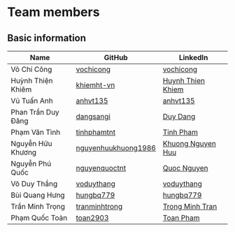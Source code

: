 # Team members

## Basic information

| Name               | GitHub                                                       | LinkedIn                       |
| ------------------ | --------------------------------------------                 | ------------------------------ |
| Võ Chí Công        | [vochicong](https://github.com/vochicong)                    | [vochicong](https://www.linkedin.com/in/vochicong/) |
| Huỳnh Thiện Khiêm  | [khiemht-vn](https://github.com/khiemht-vn)                  | [Huynh Thien Khiem](https://linkedin.com/in/khiemht-vn/) |
| Vũ Tuấn Anh        | [anhvt135](https://github.com/anhvt135)                      | [anhvt135](https://www.linkedin.com/in/anhvt135/) |
| Phan Trần Duy Đăng | [dangsangi](https://github.com/dangsangi)                    | [Duy Dang](https://www.linkedin.com/in/duy-dang-b9b317108) |
| Phạm Văn Tình      | [tinhphamtnt](https://github.com/tinhphamtnt)                | [Tinh Pham](https://www.linkedin.com/in/tinh-pham-b63058143) |
| Nguyễn Hữu Khương  | [nguyenhuukhuong1986](https://github.com/nguyenhuukhuong1986)| [Khuong Nguyen Huu](https://www.linkedin.com/in/khuong-nguyen-huu-36767662) |
| Nguyễn Phú Quốc    | [nguyenquoctnt](https://github.com/nguyenquoctnt)            | [Quoc Nguyen](https://www.linkedin.com/in/quoc-nguyen-939a38106/) |
| Võ Duy Thắng 	     | [voduythang](https://github.com/voduythang)                  | [voduythang](https://www.linkedin.com/in/voduythang/) |
| Bùi Quang Hưng     | [hungbq779](https://github.com/hungbq779)                    | [hungbq779](https://www.linkedin.com/in/hungbq779/) |
| Trần Minh Trọng    | [tranminhtrong](https://github.com/tranminhtrong)            | [Trong Minh Tran](https://www.linkedin.com/in/trong-minh-tran-18580a124/) |
| Phạm Quốc Toản	 | [toan2903](https://github.com/toan2903)            			| [Toan Pham](https://www.linkedin.com/in/toan-pham-23b941134/) |

